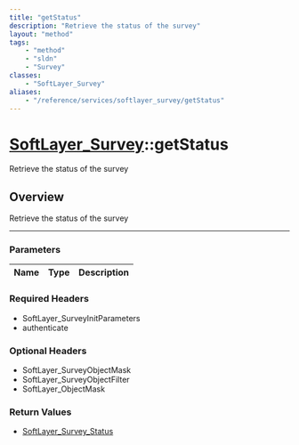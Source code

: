 ```yaml
---
title: "getStatus"
description: "Retrieve the status of the survey"
layout: "method"
tags:
    - "method"
    - "sldn"
    - "Survey"
classes:
    - "SoftLayer_Survey"
aliases:
    - "/reference/services/softlayer_survey/getStatus"
---
```

# [SoftLayer_Survey](/reference/services/SoftLayer_Survey)::getStatus


Retrieve the status of the survey


## Overview 
Retrieve the status of the survey

-----

### Parameters 
|Name | Type | Description |
| --- | --- | --- |


### Required Headers
* SoftLayer_SurveyInitParameters
* authenticate


### Optional Headers
* SoftLayer_SurveyObjectMask
* SoftLayer_SurveyObjectFilter
* SoftLayer_ObjectMask

### Return Values
* <a href='/reference/datatypes/SoftLayer_Survey_Status'>SoftLayer_Survey_Status </a>





